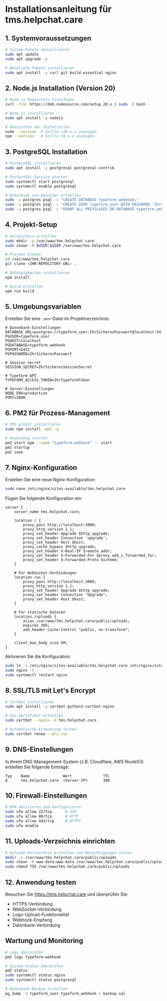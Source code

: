 # Installationsanleitung für tms.helpchat.care

## 1. Systemvoraussetzungen

```bash
# System-Pakete aktualisieren
sudo apt update
sudo apt upgrade -y

# Benötigte Pakete installieren
sudo apt install -y curl git build-essential nginx
```

## 2. Node.js Installation (Version 20)

```bash
# Node.js Repository hinzufügen
curl -fsSL https://deb.nodesource.com/setup_20.x | sudo -E bash -

# Node.js installieren
sudo apt install -y nodejs

# Überprüfen der Installation
node --version  # Sollte v20.x.x anzeigen
npm --version   # Sollte 10.x.x anzeigen
```

## 3. PostgreSQL Installation

```bash
# PostgreSQL installieren
sudo apt install -y postgresql postgresql-contrib

# PostgreSQL-Service starten
sudo systemctl start postgresql
sudo systemctl enable postgresql

# Datenbank und Benutzer erstellen
sudo -u postgres psql -c "CREATE DATABASE typeform_webhook;"
sudo -u postgres psql -c "CREATE USER typeform_user WITH PASSWORD 'IhrSicheresPasswort';"
sudo -u postgres psql -c "GRANT ALL PRIVILEGES ON DATABASE typeform_webhook TO typeform_user;"
```

## 4. Projekt-Setup

```bash
# Verzeichnis erstellen
sudo mkdir -p /var/www/tms.helpchat.care
sudo chown -R $USER:$USER /var/www/tms.helpchat.care

# Projekt klonen
cd /var/www/tms.helpchat.care
git clone <IHR-REPOSITORY-URL> .

# Abhängigkeiten installieren
npm install

# Build erstellen
npm run build
```

## 5. Umgebungsvariablen
Erstellen Sie eine `.env`-Datei im Projektverzeichnis:

```plaintext
# Datenbank-Einstellungen
DATABASE_URL=postgres://typeform_user:IhrSicheresPasswort@localhost:5432/typeform_webhook
PGUSER=typeform_user
PGHOST=localhost
PGDATABASE=typeform_webhook
PGPORT=5432
PGPASSWORD=IhrSicheresPasswort

# Session Secret
SESSION_SECRET=IhrSicheresSessionSecret

# Typeform API
TYPEFORM_ACCESS_TOKEN=IhrTypeformToken

# Server-Einstellungen
NODE_ENV=production
PORT=3000
```

## 6. PM2 für Prozess-Management

```bash
# PM2 global installieren
sudo npm install -pm2 -g

# Anwendung starten
pm2 start npm --name "typeform-webhook" -- start
pm2 startup
pm2 save
```

## 7. Nginx-Konfiguration
Erstellen Sie eine neue Nginx-Konfiguration:

```bash
sudo nano /etc/nginx/sites-available/tms.helpchat.care
```

Fügen Sie folgende Konfiguration ein:

```nginx
server {
    server_name tms.helpchat.care;

    location / {
        proxy_pass http://localhost:3000;
        proxy_http_version 1.1;
        proxy_set_header Upgrade $http_upgrade;
        proxy_set_header Connection 'upgrade';
        proxy_set_header Host $host;
        proxy_cache_bypass $http_upgrade;
        proxy_set_header X-Real-IP $remote_addr;
        proxy_set_header X-Forwarded-For $proxy_add_x_forwarded_for;
        proxy_set_header X-Forwarded-Proto $scheme;
    }

    # Für WebSocket-Verbindungen
    location /ws {
        proxy_pass http://localhost:3000;
        proxy_http_version 1.1;
        proxy_set_header Upgrade $http_upgrade;
        proxy_set_header Connection "Upgrade";
        proxy_set_header Host $host;
    }

    # Für statische Dateien
    location /uploads {
        alias /var/www/tms.helpchat.care/public/uploads;
        expires 30d;
        add_header Cache-Control "public, no-transform";
    }

    client_max_body_size 5M;
}
```

Aktivieren Sie die Konfiguration:

```bash
sudo ln -s /etc/nginx/sites-available/tms.helpchat.care /etc/nginx/sites-enabled/
sudo nginx -t
sudo systemctl restart nginx
```

## 8. SSL/TLS mit Let's Encrypt

```bash
# Certbot installieren
sudo apt install -y certbot python3-certbot-nginx

# SSL-Zertifikat erstellen
sudo certbot --nginx -d tms.helpchat.care

# Automatische Erneuerung testen
sudo certbot renew --dry-run
```

## 9. DNS-Einstellungen
In Ihrem DNS-Management-System (z.B. Cloudflare, AWS Route53) erstellen Sie folgende Einträge:

```plaintext
Typ    Name               Wert              TTL
A      tms.helpchat.care  <Server-IP>       300
```

## 10. Firewall-Einstellungen

```bash
# UFW aktivieren und konfigurieren
sudo ufw allow 22/tcp      # SSH
sudo ufw allow 80/tcp      # HTTP
sudo ufw allow 443/tcp     # HTTPS
sudo ufw enable
```

## 11. Uploads-Verzeichnis einrichten

```bash
# Uploads-Verzeichnis erstellen und Berechtigungen setzen
mkdir -p /var/www/tms.helpchat.care/public/uploads
sudo chown -R www-data:www-data /var/www/tms.helpchat.care/public/uploads
sudo chmod 755 /var/www/tms.helpchat.care/public/uploads
```

## 12. Anwendung testen
Besuchen Sie https://tms.helpchat.care und überprüfen Sie:
- HTTPS-Verbindung
- WebSocket-Verbindung
- Logo-Upload-Funktionalität
- Webhook-Empfang
- Datenbank-Verbindung

## Wartung und Monitoring

```bash
# Logs überprüfen
pm2 logs typeform-webhook

# System-Status überprüfen
pm2 status
sudo systemctl status nginx
sudo systemctl status postgresql

# Datenbank-Backup erstellen
pg_dump -U typeform_user typeform_webhook > backup.sql
```
